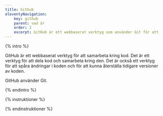 ```yaml
---
title: Github
eleventyNavigation:
    key: github
    parent: vad är
    order: 2
    excerpt: GitHub är ett webbaserat verktyg som använder Git för att sammarbeta kring kod.
---
```


{% intro %}

GitHub är ett webbaserat verktyg för att samarbeta kring kod. Det är ett verktyg för att dela kod och samarbeta kring den. Det är också ett verktyg för att spåra ändringar i koden och för att kunna återställa tidigare versioner av koden.

GitHub använder Git.

{% endintro %}

{% instruktioner %}


{% endinstruktioner %}
